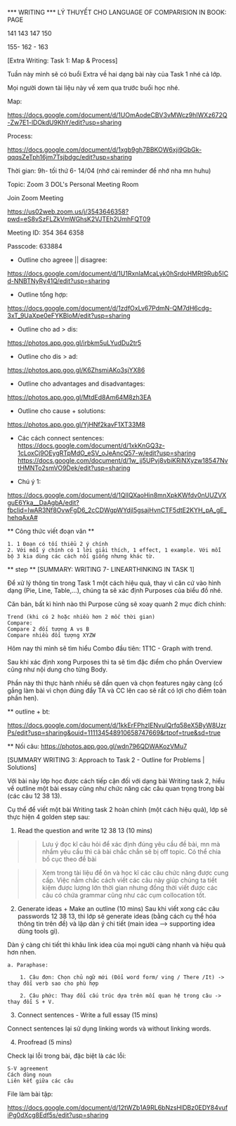 *** WRITING ***
LÝ THUYẾT CHO LANGUAGE OF COMPARISION IN BOOK: PAGE

141
143
147
150

155- 162 - 163

[Extra Writing: Task 1: Map & Process]

Tuần này mình sẽ có buổi Extra về hai dạng bài này của Task 1 nhé cả lớp.

Mọi người down tài liệu này về xem qua trước buổi học nhé.

Map:

https://docs.google.com/document/d/1UOmAodeCBV3vMWcz9hIWXz672Q-Zw7E1-lDOkdU9KhY/edit?usp=sharing

Process:

https://docs.google.com/document/d/1xgb9gh7BBKOW6xji9GbGk-qqqsZeTph16jm7Tsjbdgc/edit?usp=sharing

Thời gian: 9h- tối thứ 6- 14/04 (nhớ cài reminder để nhớ nha mn huhu)


Topic: Zoom 3 DOL's Personal Meeting Room

Join Zoom Meeting

https://us02web.zoom.us/j/3543646358?pwd=eS8vSzFLZkVmWGhsK2VJTEh2UmhFQT09

Meeting ID: 354 364 6358

Passcode: 633884

* Outline cho agreee || disagree:

https://docs.google.com/document/d/1U1RxnlaMcaLyk0hSrdoHMRt9Rub5ICd-NNBTNyRy41Q/edit?usp=sharing 

* Outline tổng hợp: 

https://docs.google.com/document/d/1zdfOxLv67PdmN-QM7dH6cdg-3xT_9UaXpe0eFYKBloM/edit?usp=sharing

* Outline cho ad > dis: 

https://photos.app.goo.gl/irbkm5uLYudDu2tr5

* Outline cho dis > ad: 

https://photos.app.goo.gl/K6ZhsmiAKo3sjYX86

* Outline cho advantages and disadvantages: 

https://photos.app.goo.gl/MtdEd8Am64M8zh3EA

* Outline cho cause + solutions: 

https://photos.app.goo.gl/YjHNf2kavF1XT33M8

* Các cách connect sentences: 
https://docs.google.com/document/d/1xkKnGQ3z-1cLoxCj9OEygRTpMdO_eSV_oJeAncQ57-w/edit?usp=sharing
https://docs.google.com/document/d/1w_jj5UPvj8vbiKRiNXyzw18547NvtHMNTo2smVO9Dek/edit?usp=sharing

* Chú ý 1: 

https://docs.google.com/document/d/1QlIQXaoHin8mnXpkKWfdv0nUUZVXguE6Yka__DaAgbA/edit?fbclid=IwAR3Nf8OvwFgD6_2cCDWgpWYdjl5gsajHvnCTF5dtE2KYH_pA_gE_hehqAxA#

** Công thức viết đoạn văn **

	1. 1 Đoạn có tối thiểu 2 ý chính
	2. Với mỗi ý chính có 1 lời giải thích, 1 effect, 1 example. Với mỗi bộ 3 kia dùng các cách nối giống nhưng khác từ.

** step **
[SUMMARY: WRITING 7- LINEARTHINKING IN TASK 1]

Để xử lý thông tin trong Task 1 một cách hiệu quả, thay vì căn cứ vào hình dạng (Pie, Line, Table,...), chúng ta sẽ xác định Purposes của biểu đồ nhé.

Căn bản, bất kì hình nào thì Purpose cũng sẽ xoay quanh 2 mục đích chính:

    Trend (khi có 2 hoặc nhiều hơn 2 mốc thời gian)
    Compare:
    Compare 2 đối tượng A vs B
    Compare nhiều đối tượng XYZW

Hôm nay thì mình sẽ tìm hiểu Combo đầu tiên: 1T1C - Graph with trend.

Sau khi xác định xong Purposes thì ta sẽ tìm đặc điểm cho phần Overview cũng như nội dung cho từng Body.

Phần này thì thực hành nhiều sẽ dần quen và chọn features ngày càng (cố gắng làm bài vì chọn đúng đẩy TA và CC lên cao sẽ rất có lợi cho điểm toàn phần hen).

** outline + bt: 

https://docs.google.com/document/d/1kkErFPhzIENvuIQrfq58eX5ByW8UzrPs/edit?usp=sharing&ouid=111134548910658747669&rtpof=true&sd=true

** Nối câu: https://photos.app.goo.gl/wdn796QDWAKozVMu7 

[SUMMARY WRITING 3: Approach to Task 2 - Outline for Problems | Solutions]

Với bài này lớp học được cách tiếp cận đối với dạng bài Writing task 2, hiểu về outline một bài essay cũng như chức năng các câu quan trọng trong bài (các câu 12 38 13).

Cụ thể để viết một bài Writing task 2 hoàn chỉnh (một cách hiệu quả), lớp sẽ thực hiện 4 golden step sau:

1. Read the question and write 12 38 13 (10 mins)

>> Lưu ý đọc kĩ câu hỏi để xác định đúng yêu cầu đề bài, mn mà nhầm yêu cầu thì cả bài chắc chắn sẽ bị off topic. Có thể chia bố cục theo đề bài

>> Xem trong tài liệu để ôn và học kĩ các câu chức năng được cung cấp. Việc nắm chắc cách viết các câu này giúp chúng ta tiết kiệm được lượng lớn thời gian nhưng đồng thời viết được các câu có chứa grammar cũng như các cụm collocation tốt.

2. Generate ideas + Make an outline (10 mins)
Sau khi viết xong các câu passwords 12 38 13, thì lớp sẽ generate ideas (bằng cách cụ thể hóa thông tin trên đề) và lập dàn ý chi tiết (main idea --> supporting idea dùng tools gì).

Dàn ý càng chi tiết thì khâu link idea của mọi người càng nhanh và hiệu quả hơn nhen.

	a. Paraphase:

		1. Câu đơn: Chọn chủ ngữ mới (Đổi word form/ ving / There /It) -> thay đổi verb sao cho phù hợp

		2. Câu phức: Thay đổi cấu trúc dựa trên mối quan hệ trong câu -> thay đổi S + V. 

3. Connect sentences - Write a full essay (15 mins)

Connect sentences lại sử dụng linking words và without linking words.

4. Proofread (5 mins)

Check lại lỗi trong bài, đặc biệt là các lỗi:

    S-V agreement
    Cách dùng noun
    Liên kết giữa các câu

File làm bài tập: 

https://docs.google.com/document/d/12tWZb1A9RL6bNzsHlDBz0EDY84vufiPg0dXcg8Edf5s/edit?usp=sharing 

